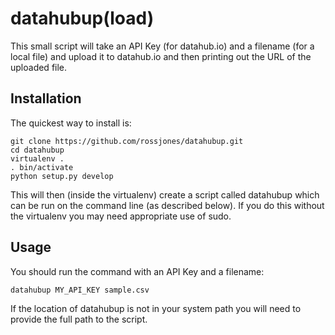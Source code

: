 # datahubup(load)

This small script will take an API Key (for datahub.io) and a filename (for a local file) and upload it to datahub.io and then printing out the URL of the uploaded file.


## Installation

The quickest way to install is:

```
git clone https://github.com/rossjones/datahubup.git
cd datahubup
virtualenv .
. bin/activate
python setup.py develop
```

This will then (inside the virtualenv) create a script called datahubup which can be run on the command line (as described below).  If you do this without the virtualenv you may need appropriate use of sudo.

## Usage

You should run the command with an API Key and a filename:

```
datahubup MY_API_KEY sample.csv
```

If the location of datahubup is not in your system path you will need to provide the full path to the script.